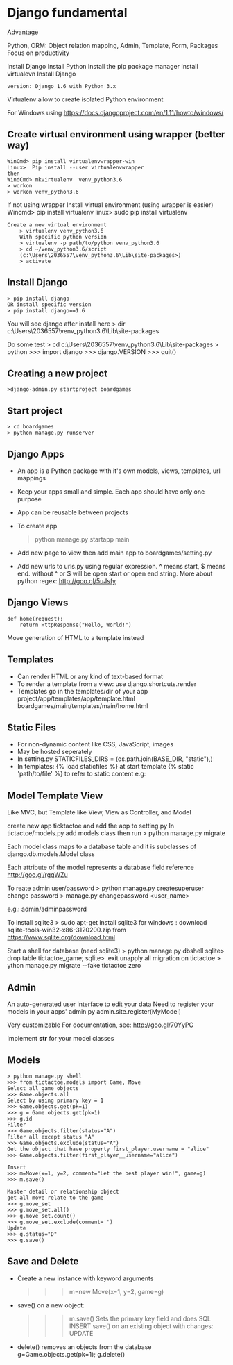 # Django fundamental

Advantage

Python, ORM: Object relation mapping, Admin, Template, Form, Packages
Focus on productivity

Install Django
	Install Python
	Install the pip package manager
	Install virtualevn
	Install Django

	version: Django 1.6 with Python 3.x

Virtualenv allow to create isolated Python environment

For Windows using https://docs.djangoproject.com/en/1.11/howto/windows/

## Create virtual environment using wrapper (better way)

	WinCmd> pip install virtualenvwrapper-win
	Linux> 	Pip install --user virtualenvwrapper
	then
	WindCmd> mkvirtualenv  venv_python3.6
	> workon
	> workon venv_python3.6

If not using wrapper
	Install virtual environment (using wrapper is easier)
		Wincmd> pip install virtualenv
		linux> sudo pip install virtualenv

	Create a new virtual environment 
		> virtualenv venv_python3.6
		With specific python version
		> virtualenv -p path/to/python venv_python3.6
		> cd ~/venv_python3.6/script
		(c:\Users\2036557\venv_python3.6\Lib\site-packages>)
		> activate

## Install Django

	> pip install django
	OR install specific version
	> pip install django==1.6

You will see django after install here
	> dir c:\Users\2036557\venv_python3.6\Lib\site-packages

Do some test
	> cd c:\Users\2036557\venv_python3.6\Lib\site-packages
	> python
	>>> import django
	>>> django.VERSION
	>>> quit()

## Creating a new project

	>django-admin.py startproject boardgames

## Start project
	> cd boardgames
	> python manage.py runserver

## Django Apps
- An app is a Python package
with it's own models, views, templates, url mappings
- Keep your apps small and simple. Each app should have only one purpose
- App can be reusable between projects
- To create app

	> python manage.py startapp main
- Add new page to view then add main app to boardgames/setting.py
- Add new urls to urls.py using regular expression. ^ means start, $ means end. without ^ or $ will be open start or open end string.
More about python regex: http://goo.gl/5uJsfy

## Django Views
	def home(request):
		return HttpResponse("Hello, World!")
	
Move generation of HTML to a template instead
## Templates
- Can render HTML or any kind of text-based format
- To render a template from a view:
	use django.shortcuts.render
- Templates go in the templates/dir of your app
	project/app/templates/app/template.html
	boardgames/main/templates/main/home.html

## Static Files
- For non-dynamic content like CSS, JavaScript, images
- May be hosted seperately
- In setting.py
	STATICFILES_DIRS = (os.path.join(BASE_DIR, "static"),)
- In templates:
	{% load staticfiles %} at start template
	{% static 'path/to/file' %} to refer to static content
	e.g:
	<link rel="stylesheet"
		href="{% static 'bootstrap/css/bootstrap.min.css' %}">

## Model Template View

Like MVC, but Template like View, View as Controller, and Model

create new app ticktactoe and add the app to setting.py
In tictactoe/models.py add models class then run
	> python manage.py migrate

Each model class maps to a database table
and it is subclasses of django.db.models.Model class

Each attribute of the model represents a database field
reference http://goo.gl/rgqWZu

To reate admin user/password
	> python manage.py createsuperuser
change password
	> manage.py changepassword <user_name>

e.g.: admin/adminpassword

To install sqlite3
	> sudo apt-get install sqlite3
for windows : download sqlite-tools-win32-x86-3120200.zip from 
https://www.sqlite.org/download.html

Start a shell for database (need sqlite3)
	> python manage.py dbshell
	sqlite> drop table tictactoe_game;
	sqlite> .exit
unapply all migration on tictactoe
	> ython manage.py migrate --fake tictactoe zero

## Admin
An auto-generated user interface to edit your data
	Need to register your models in your apps' admin.py
	admin.site.register(MyModel)

Very customizable
	For documentation, see: http://goo.gl/70YyPC

Implement __str__ for your model classes

## Models
	> python manage.py shell
	>>> from tictactoe.models import Game, Move
	Select all game objects
	>>> Game.objects.all
	Select by using primary key = 1
	>>> Game.objects.get(pk=1)
	>>> g = Game.objects.get(pk=1)
	>>> g.id
	Filter
	>>> Game.objects.filter(status="A")
	Filter all except status "A"
	>>> Game.objects.exclude(status="A")
	Get the object that have property first_player.username = "alice"
	>>> Game.objects.filter(first_player__username="alice")

	Insert
	>>> m=Move(x=1, y=2, comment="Let the best player win!", game=g)
	>>> m.save()

	Master detail or relationship object
	get all move relate to the game
	>>> g.move_set
	>>> g.move_set.all()
	>>> g.move_set.count()
	>>> g.move_set.exclude(comment='')
	Update
	>>> g.status="D"
	>>> g.save()

## Save and Delete

- Create a new instance with keyword arguments
	>>> m=new Move(x=1, y=2, game=g)
- save() on a new object:
	>>> m.save()
	Sets the primary key field and does SQL INSERT
	save() on an existing object with changes: UPDATE
- delete() removes an objects from the database
	g=Game.objects.get(pk=1); g.delete()




	
